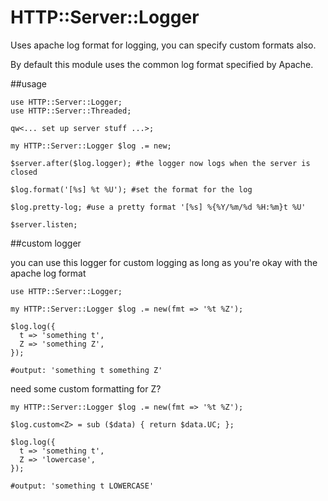 # HTTP::Server::Logger

Uses apache log format for logging, you can specify custom formats also.

By default this module uses the common log format specified by Apache.

##usage

```perl6
use HTTP::Server::Logger;
use HTTP::Server::Threaded;

qw<... set up server stuff ...>;

my HTTP::Server::Logger $log .= new;

$server.after($log.logger); #the logger now logs when the server is closed

$log.format('[%s] %t %U'); #set the format for the log

$log.pretty-log; #use a pretty format '[%s] %{%Y/%m/%d %H:%m}t %U'

$server.listen;
```

##custom logger

you can use this logger for custom logging as long as you're okay with the apache log format

```perl6
use HTTP::Server::Logger;

my HTTP::Server::Logger $log .= new(fmt => '%t %Z');

$log.log({
  t => 'something t',
  Z => 'something Z',
});

#output: 'something t something Z'
```

need some custom formatting for Z?

```perl6
my HTTP::Server::Logger $log .= new(fmt => '%t %Z');

$log.custom<Z> = sub ($data) { return $data.UC; };

$log.log({
  t => 'something t',
  Z => 'lowercase',
});

#output: 'something t LOWERCASE'
```
